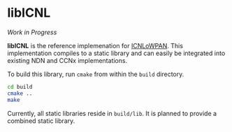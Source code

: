 # libICNL

_*Work in Progress*_

**libICNL** is the reference implemenation for [ICNLoWPAN](https://tools.ietf.org/html/draft-gundogan-icnrg-ccnlowpan-00).
This implementation compiles to a static library and can easily be integrated
into existing NDN and CCNx implementations.

To build this library, run `cmake` from within the `build` directory.
```sh
cd build
cmake ..
make
```

Currently, all static libraries reside in `build/lib`.
It is planned to provide a combined static library.
